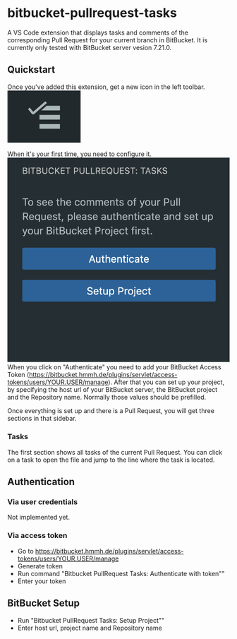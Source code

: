 # bitbucket-pullrequest-tasks

A VS Code extension that displays tasks and comments of the corresponding Pull Request for your current branch in BitBucket. It is currently only tested with BitBucket server vesion 7.21.0.

## Quickstart

Once you've added this extension, get a new icon in the left toolbar.
![Toolbar](docs/assets/toolbar-icon.png)

When it's your first time, you need to configure it.
![Startup screen](docs/assets/startup-screen.png)
When you click on "Authenticate" you need to add your BitBucket Access Token (https://bitbucket.hmmh.de/plugins/servlet/access-tokens/users/YOUR.USER/manage).
After that you can set up your project, by specifying the host url of your BitBucket server, the BitBucket project and the Repository name. Normally those values should be prefilled.

Once everything is set up and there is a Pull Request, you will get three sections in that sidebar.

### Tasks
The first section shows all tasks of the current Pull Request. You can click on a task to open the file and jump to the line where the task is located.

## Authentication

### Via user credentials
Not implemented yet.

### Via access token
* Go to https://bitbucket.hmmh.de/plugins/servlet/access-tokens/users/YOUR.USER/manage
* Generate token
* Run command "Bitbucket PullRequest Tasks: Authenticate with token""
* Enter your token

## BitBucket Setup

* Run "Bitbucket PullRequest Tasks: Setup Project""
* Enter host url, project name and Repository name